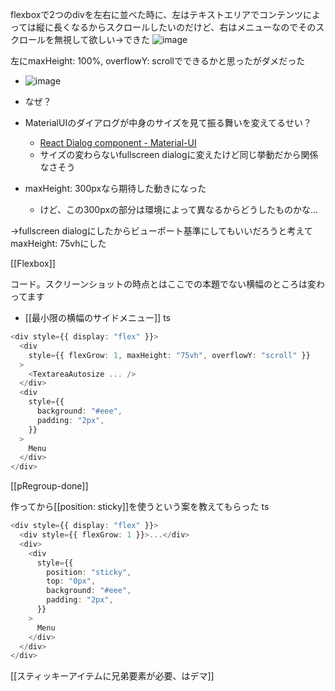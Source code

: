 
flexboxで2つのdivを左右に並べた時に、左はテキストエリアでコンテンツによっては縦に長くなるからスクロールしたいのだけど、右はメニューなのでそのスクロールを無視して欲しい→できた
![image](https://gyazo.com/760ddd3af20adee6fd532bc56601c690/thumb/1000)

左にmaxHeight: 100%, overflowY: scrollでできるかと思ったがダメだった
- ![image](https://gyazo.com/96c3a387e2a4efdae1229f30061920a6/thumb/1000)

- なぜ？
- MaterialUIのダイアログが中身のサイズを見て振る舞いを変えてるせい？
    - [React Dialog component - Material-UI](https://material-ui.com/components/dialogs/)
    - サイズの変わらないfullscreen dialogに変えたけど同じ挙動だから関係なさそう
- maxHeight: 300pxなら期待した動きになった
    - けど、この300pxの部分は環境によって異なるからどうしたものかな…

→fullscreen dialogにしたからビューポート基準にしてもいいだろうと考えてmaxHeight: 75vhにした

[[Flexbox]]

コード。スクリーンショットの時点とはここでの本題でない横幅のところは変わってます
- [[最小限の横幅のサイドメニュー]]
ts

```typescript
<div style={{ display: "flex" }}>
  <div
    style={{ flexGrow: 1, maxHeight: "75vh", overflowY: "scroll" }}
  >
    <TextareaAutosize ... />
  </div>
  <div
    style={{
      background: "#eee",
      padding: "2px",
    }}
  >
    Menu
  </div>
</div>
```


[[pRegroup-done]]

作ってから[[position: sticky]]を使うという案を教えてもらった
ts

```typescript
<div style={{ display: "flex" }}>
  <div style={{ flexGrow: 1 }}>...</div>
  <div>
    <div
      style={{
        position: "sticky",
        top: "0px",
        background: "#eee",
        padding: "2px",
      }}
    >
      Menu
    </div>
  </div>
</div>
```

[[スティッキーアイテムに兄弟要素が必要、はデマ]]
